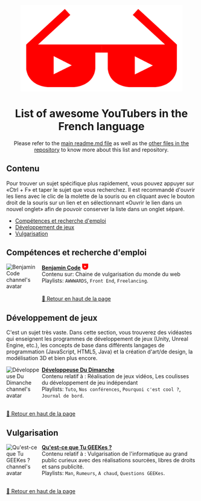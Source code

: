 <div align="center">
	<div>
		<img width="428" src="../../media/logo.svg" alt="Awesome YouTubers logo">
	</div>
  	<h1>
    		List of awesome YouTubers in the French language
  	</h1>
	<p>Please refer to the <a href="https://github.com/JoseDeFreitas/awesome-youtubers/blob/main/readme.md">main readme.md file</a> as well as the <a href="https://github.com/JoseDeFreitas/awesome-youtubers">other files in the repository</a> to know more about this list and repository.</p>
</div>

## Contenu

Pour trouver un sujet spécifique plus rapidement, vous pouvez appuyer sur «Ctrl + F» et taper le sujet que vous recherchez.
Il est recommandé d'ouvrir les liens avec le clic de la molette de la souris ou en cliquant avec le bouton droit de la souris sur un lien et en sélectionnant «Ouvrir le lien dans un nouvel onglet» afin de pouvoir conserver la liste dans un onglet séparé.
- [Compétences et recherche d'emploi](#competences-et-recherche-demploi)
- [Développement de jeux](#developpement-de-jeux)
- [Vulgarisation](#vulgarisation)

## Compétences et recherche d'emploi

[<img align="left" height="94px" width="94px" alt="Benjamin Code channel's avatar" src="https://yt3.ggpht.com/a/AATXAJxQ3OKQ1KaMRIw4g29qkcpz2pC8JTop-9pyXhaY5Q=s88-c-k-c0x00ffffff-no-rj"/>](https://www.youtube.com/c/BenjaminCode/)

[**Benjamin Code**](https://www.youtube.com/c/BenjaminCode/) [<img height="16px" width="16px" alt="Badge for youtubers that upload videos weekly" src="../../media/badge-weekly.svg" title="Sube videos semanales"/>](badges.md#weekly-video-upload) \
Contenu sur: Chaine de vulgarisation du monde du web \
Playlists: `AWWWARDS`, `Front End`, `Freelancing`. \
<br/>

[🔼 Retour en haut de la page](#Contenu)

## Développement de jeux

C'est un sujet très vaste. Dans cette section, vous trouverez des vidéastes qui enseignent les programmes de développement de jeux (Unity, Unreal Engine, etc.), les concepts de base dans différents langages de programmation (JavaScript, HTML5, Java) et la création d'art/de design, la modélisation 3D et bien plus encore.

[<img align="left" height="94px" width="94px" alt="Développeuse Du Dimanche channel's avatar" src="https://yt3.ggpht.com/ytc/AAUvwnhrvrwkYlzE7Ipcl_JHCJGWgObDB1Mm2wXx2F3_Ww=s88-c-k-c0x00ffffff-no-rj"/>](https://www.youtube.com/channel/UCVf2py0nEmhiUH7pryhZdyg)

[**Développeuse Du Dimanche**](https://www.youtube.com/channel/UCVf2py0nEmhiUH7pryhZdyg) \
Contenu relatif à : Réalisation de jeux vidéos, Les coulisses du développement de jeu indépendant \
Playlists: `Tuto`, `Nos conférences`, `Pourquoi c'est cool ?`, `Journal de bord`.
<br/><br/>

[🔼 Retour en haut de la page](#Contenu)

## Vulgarisation

[<img align="left" height="94px" width="94px" alt="Qu'est-ce que Tu GEEKes ? channel's avatar" src="https://yt3.ggpht.com/ytc/AAUvwnj1xq-Llm7ooeN_VpilJSoEd_mGg7DJDILT_G8HVw=s88-c-k-c0x00ffffff-no-rj"/>](https://www.youtube.com/QuestcequetuGEEKes)

[**Qu'est-ce que Tu GEEKes ?**](https://www.youtube.com/QuestcequetuGEEKes) \
Contenu relatif à : Vulgarisation de l'informatique au grand public curieux avec des réalisations sourcées, libres de droits et sans publicité. \
Playlists: `Man`, `Rumeurs`, `A chaud`, `Questions GEEKes`.
<br/><br/>

[🔼 Retour en haut de la page](#Contenu)
